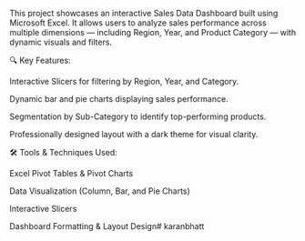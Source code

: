 This project showcases an interactive Sales Data Dashboard built using Microsoft Excel.
It allows users to analyze sales performance across multiple dimensions — including Region, Year, and Product Category — with dynamic visuals and filters.

🔍 Key Features:

Interactive Slicers for filtering by Region, Year, and Category.

Dynamic bar and pie charts displaying sales performance.

Segmentation by Sub-Category to identify top-performing products.

Professionally designed layout with a dark theme for visual clarity.

🛠 Tools & Techniques Used:

Excel Pivot Tables & Pivot Charts

Data Visualization (Column, Bar, and Pie Charts)

Interactive Slicers

Dashboard Formatting & Layout Design# karanbhatt
